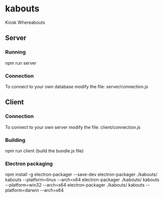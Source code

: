 # kabouts
Kiosk Whereabouts

## Server
### Running
npm run server

### Connection
To connect to your own database modify the file: server/connection.js

## Client
### Connection
To connect to your own server modify the file: client/connection.js

### Building
npm run client (build the bundle.js file)

### Electron packaging
npm install -g electron-packager --save-dev
electron-packager ./kabouts/ kabouts --platform=linux --arch=x64
electron-packager ./kabouts/ kabouts --platform=win32 --arch=x64
electron-packager ./kabouts/ kabouts --platform=darwin --arch=x64